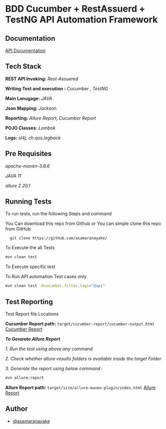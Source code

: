 
# BDD Cucumber + RestAssuerd + TestNG API Automation Framework


## Documentation

[API Documentation](https://restful-api.dev/)


## Tech Stack



**REST API Invoking:** *Rest-Assuered*

**Writing Test and execution :** *Cucumber , TestNG*

**Main Lanugage:** *JAVA*

**Json Mapping:** *Jackson*

**Reporting:** *Allure Report, Cucumber Report*

**POJO Classes:** *Lombok* 

**Logs:** *sl4j, ch.qos.logback*

## Pre Requisites

*apache-maven-3.8.6*

*JAVA 11*

*allure 2.20.1*




## Running Tests

To run tests, run the following Steps and command

You Can download this repo from Github
or 
You can simple clone this repo from GitHub


```git
  git clone https://github.com/asamaranayake/
```

To Execute the all Tests 

```bash
mvn clean test
```
To Execute specific test

To Run API automation Test cases only 

```bash
mvn clean test -Dcucumber.filter.tags="@api"
```
## Test Reporting

Test Report file Locations


**Cucumber Report path:**  ```target/cucumber-report/cucumber-output.html```
[Cucumber Report](target/cucumber-report/cucumber-output.html)

***To Gerarate Allure Report***

*1. Run the test using above any command*

*2. Check whether allure-results folders is available inside the target Folder*

*3. Generate the report using below command :*

```bash
mvn allure:report 
```

**Allure Report path:**  ```target/site/allure-maven-plugin/index.html```
[Allure Report](target/site/allure-maven-plugin/index.html)



## Author

- [@asamaranayake](https://www.github.com/asamaranayake)
